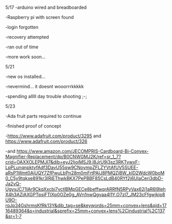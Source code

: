 5/17
-arduino wired and breadboarded

-Raspberry pi with screen found

-login forgotten

-recovery attempted

-ran out of time

-more work soon...



5/21

-new os installed...

-nevermind... it doesnt wooorrrkkkkk

-spending alllll day trouble shooting ;-;



5/23

-Ada fruit parts required to continue

-finished proof of concept

-https://www.adafruit.com/product/3295 and https://www.adafruit.com/product/326

-and https://www.amazon.com/JECOMPRIS-Cardboard-Bi-Convex-Magnifier-Replacement/dp/B0CNWGMJ2K/ref=sr_1_7?crid=OAXXOLEPMJI7&dib=eyJ2IjoiMSJ9.l8JrU9j3sz3RKTvwxF-LpPLunqnpktyfAdf3DavU55qw9CNovmpZFLZYVtAfUV5SUEE-aRsP1Wmt0AjUQY7ZfPwuLbPn28m0mFrtPAlJ8PMQZjBW_kID2WdcW0boM0_C5y9tqkxe891kr3IRiEThwkBKX7PePBBF85CsLdB40RYf2j6UIaCeri3dbD-Ja2vQ-UgyvJC71IAr9CkqXxcbi7yctlBMpGECe8beffwqrARRfN5RPyVax62j1aR6l9lehX4h3AZiAXGPTpsjFTlXp0OZe0g_AVn1nwQgyaa4l1Y.O7zl7_JM23cFfgwjkip8U9O-rqJp34GshrmsKfRk13Y&dib_tag=se&keywords=25mm+convex+lens&qid=1716489364&s=industrial&sprefix=25mm+convex+lens%2Cindustrial%2C137&sr=1-7
